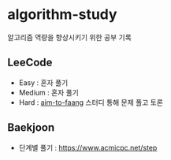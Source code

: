 # algorithm-study
알고리즘 역량을 향상시키기 위한 공부 기록


## LeeCode
- Easy : 혼자 풀기
- Medium : 혼자 풀기
- Hard : [aim-to-faang](https://github.com/wool0826/aim-to-faang) 스터디 통해 문제 풀고 토론

## Baekjoon
- 단계별 풀기 : https://www.acmicpc.net/step
